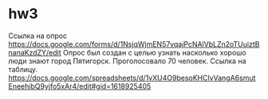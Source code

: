 # hw3
Ссылка на опрос
https://docs.google.com/forms/d/1NsjqWjmEN57vqajPcNAlVbLZn2oTUuiztBnanaKzdZY/edit
Опрос был создан с целью узнать насколько хорошо люди знают город Пятигорск. Проголосовало 70 человек. 
Ссылка на таблицу.
https://docs.google.com/spreadsheets/d/1vXU4O9besoKHClvVangA6smutEneehibQ9yjfo5xAr4/edit#gid=1618925405
